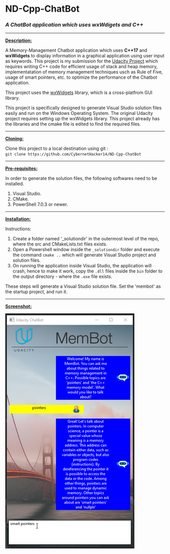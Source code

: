 # ND-Cpp-ChatBot
### *A ChatBot application which uses wxWdigets and C++*

***

<ins>**Description:**</ins>

A Memory-Management Chatbot application which uses **C++17** and **wxWidgets** to display information in a graphical application using user input as keywords.
This project is my submission for the [Udacity Project](https://github.com/udacity/CppND-Memory-Management-Chatbot) which requires writing C++ code for efficient usage of stack and heap memory, implementatation of memory management techniques usch as Rule of Five, usage of smart pointers, etc. to optimize the performance of the Chatbot application.  

This project uses the [wxWidgets](https://www.wxwidgets.org/) library, which is a cross-platfrom GUI library.

This project is specifically designed to generate Visual Studio solution files easily and run on the Windows Operating System. The original Udacity project requires setting up the wxWidgets library. 
This project already has the libraries and the cmake file is edited to find the required files.

***

<ins>**Cloning:**</ins>

Clone this project to a local destination using git :  
`git clone https://github.com/CybernetHacker14/ND-Cpp-ChatBot`  

***

<ins>**Pre-requisites:**</ins>

In order to generate the solution files, the following softwares need to be installed.

1. Visual Studio.
2. CMake.
3. PowerShell 7.0.3 or newer.

***

<ins>**Installation:**</ins>

Instructions:
1. Create a folder named '_solutiondir' in the outermost level of the repo, where the src and CMakeLists.txt files exists.
2. Open a Powershell window inside the `_solutiondir` folder and execute the command `cmake ..` which will generate Visual Studio project and solution files.
3. On running the application inside Visual Studio, the application will crash, hence to make it work, copy the `.dll` files inside the `bin` folder to the output directory - where the `.exe` file exists.

These steps will generate a Visual Studio solution file. Set the 'membot' as the startup 
project, and run it.

***

<ins>**Screenshot:**</ins>

![Screenshot 1](snap.png)